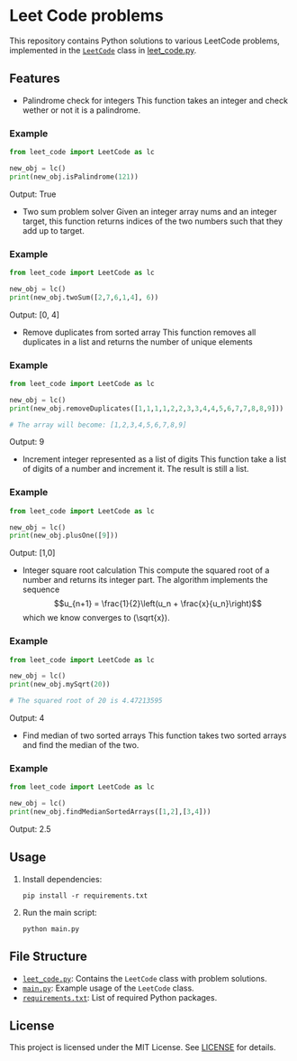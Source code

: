 # Leet Code problems

This repository contains Python solutions to various LeetCode problems, implemented in the [`LeetCode`](leet_code.py) class in [leet_code.py](leet_code.py).

## Features

- Palindrome check for integers
This function takes an integer and check wether or not it is a palindrome. 
### Example
```python
from leet_code import LeetCode as lc

new_obj = lc()
print(new_obj.isPalindrome(121))
```
Output: True

- Two sum problem solver
Given an integer array nums and an integer target, this function returns indices of the two numbers such that they add up to target.
### Example
```python
from leet_code import LeetCode as lc

new_obj = lc()
print(new_obj.twoSum([2,7,6,1,4], 6))
```
Output: [0, 4]

- Remove duplicates from sorted array
This function removes all duplicates in a list and returns the number of unique elements 
### Example
```python
from leet_code import LeetCode as lc

new_obj = lc()
print(new_obj.removeDuplicates([1,1,1,1,2,2,3,3,4,4,5,6,7,7,8,8,9]))

# The array will become: [1,2,3,4,5,6,7,8,9]
```
Output: 9
- Increment integer represented as a list of digits
This function take a list of digits of a number and increment it. The result is still a list.
### Example
```python
from leet_code import LeetCode as lc

new_obj = lc()
print(new_obj.plusOne([9]))
```
Output: [1,0]
- Integer square root calculation
This compute the squared root of a number and returns its integer part. The algorithm implements the sequence
$$u_{n+1} = \frac{1}{2}\left(u_n + \frac{x}{u_n}\right)$$ which we know converges to \(\sqrt{x}\).
### Example
```python
from leet_code import LeetCode as lc

new_obj = lc()
print(new_obj.mySqrt(20))

# The squared root of 20 is 4.47213595  
```
Output: 4
- Find median of two sorted arrays
This function takes two sorted arrays and find the median of the two.
### Example
```python
from leet_code import LeetCode as lc

new_obj = lc()
print(new_obj.findMedianSortedArrays([1,2],[3,4]))
```
Output: 2.5

## Usage

1. Install dependencies:
    ```
    pip install -r requirements.txt
    ```

2. Run the main script:
    ```
    python main.py
    ```

## File Structure

- [`leet_code.py`](leet_code.py): Contains the `LeetCode` class with problem solutions.
- [`main.py`](main.py): Example usage of the `LeetCode` class.
- [`requirements.txt`](requirements.txt): List of required Python packages.

## License

This project is licensed under the MIT License. See [LICENSE](LICENSE) for details.
